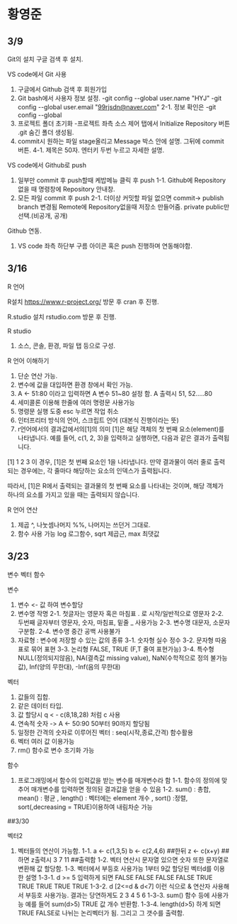 # 황영준

## 3/9

Git의 설치
구글 검색 후 설치.

VS code에서 Git 사용
1. 구글에서 Github 검색 후 회원가입
2. Git bash에서 사용자 정보 설정.
-git config --global user.name "HYJ"
-git config --global user.email "99rjsdn@naver.com"
2-1. 정보 확인은 -git config --global
3. 프로젝트 폴더 초기화
-프로젝트 좌측 소스 제어 탭에서  Initialize Repository 버튼 .git 숨긴 폴더 생성됨.
4. commit시 원하는 파일 stage올리고 Message 박스 안에 설명. 그뒤에 commit 버튼.
4-1. 제목은 50자. 엔터키 두번 누르고 자세한 설명.

VS code에서 Github로 push
1. 일부만 commit 후 push할때 케밥메뉴 클릭 후 push
1-1. Github에 Repository없을 때 명령창에 Repository 안내창.
2. 모든 파일 commit 후 push
2-1. 더이상 커밋할 파일 없으면 commit-> publish branch 변경됨
Remote에 Repository없을때 저장소 만들어줌. private public만 선택.(비공개, 공개)

Github 연동.
1. VS code 좌측 하단부 구름 아이콘 혹은 push 진행하며 연동해야함.



## 3/16

R 언어

R설치
https://www.r-project.org/ 방문 후 cran 후 진행.

R.studio 설치
rstudio.com 방문 후 진행.

R studio
1. 소스, 콘솔, 환경, 파일 탭 등으로 구성.


R 언어 이해하기
1. 단순 연산 가능.
2. 변수에 값을 대입하면 환경 창에서 확인 가능.
3. A <- 51:80 이라고 입력하면 A 변수 51~80 설정 함. A 출력시 51, 52.....80
4. 세미콜론 이용해 한줄에 여러 명령문 사용가능
5. 명령문 실행 도중 esc 누르면 작업 취소
6. 인터프리터 방식의 언어, 스크립트 언어 (대본식 진행이라는 뜻)
7. r언어에서의 결과값에서의[1]의 의미
[1]은 해당 객체의 첫 번째 요소(element)를 나타냅니다. 예를 들어, c(1, 2, 3)을 입력하고 실행하면, 다음과 같은 결과가 출력됩니다.

[1] 1 2 3
이 경우, [1]은 첫 번째 요소인 1을 나타냅니다. 만약 결과물이 여러 줄로 출력되는 경우에는, 각 줄마다 해당하는 요소의 인덱스가 출력됩니다.

따라서, [1]은 R에서 출력되는 결과물의 첫 번째 요소를 나타내는 것이며, 해당 객체가 하나의 요소를 가지고 있을 때는 출력되지 않습니다.

R 언어 연산
1. 제곱 ^, 나눗셈나머지 %%, 나머지는 쓰던거 그대로.
2. 함수 사용 가능 log 로그함수, sqrt 제곱근, max 최댓값



## 3/23

변수 벡터 함수


변수
1. 변수 <- 값 하여 변수할당
2. 변수명 작명
2-1. 첫글자는 영문자 혹은 마침표 . 로 시작/일반적으로 영문자
2-2. 두번째 글자부터 영문자, 숫자, 마침표, 밑줄 _ 사용가능
2-3. 변수명 대문자, 소문자 구분함.
2-4. 변수명 중간 공백 사용불가
3. 자료형 : 변수에 저장할 수 있는 값의 종류
3-1. 숫자형 실수 정수
3-2. 문자형 따옴표로 묶어 표현
3-3. 논리형 FALSE, TRUE (F,T 줄여 표현가능)
3-4. 특수형 NULL(정의되지않음), NA(결측값 missing value), NaN(수학적으로 정의 불가능값), Inf(양의 무한대), -Inf(음의 무한대)

벡터
1. 값들의 집합.
2. 같은 데이터 타입.
3. 값 할당시 q < - c(8,18,28) 처럼 c 사용
4. 연속적 숫자 -> A <- 50:90 50부터 90까지 할당됨
5. 일정한 간격의 숫자로 이루어진 벡터 : seq(시작,종료,간격) 함수활용 
6. 벡터 여러 값 이용가능
7. rm() 함수로 변수 초기화 가능

함수
1. 프로그래밍에서 함수의 입력값을 받는 변수를 매개변수라 함
1-1. 함수의 정의에 맞추어 매개변수를 입력하면 정의된 결과값을 얻을 수 있음
1-2. sum() : 총합, mean() : 평균 , length() : 벡터에는 element 개수 ,
     sort() :정렬, sort(,decreasing = TRUE)이용하여 내림차순 가능


##3/30

벡터2
1. 벡터들의 연산이 가능함.
1-1. a <- c(1,3,5)
     b <- c(2,4,6) ##한뒤
     z <- c(x+y) ##하면 z출력시
     3 7 11 ##출력함
1-2. 벡터 연산시 문자열 있으면 숫자 또한 문자열로 변환해 값 할당함.
1-3. 벡터에서 부등호 사용가능 1부터 9값 할당된 벡터d를 이용한 설명
1-3-1. d >= 5 입력하게 되면
FALSE FALSE FALSE FALSE TRUE TRUE TRUE TRUE TRUE
1-3-2. d [2<=d & d<7] 이런 식으로 & 연산자 사용해서 부등호 사용가능.
       결과는 당연하게도 2 3 4 5 6
1-3-3. sum() 함수 등에 사용가능 예를 들어 sum(d>5) TRUE 값 개수 반환함.
1-3-4. length(d>5) 하게 되면 TRUE FALSE로 나뉘는 논리벡터가 됨. 그리고 그 갯수를 출력함.
       